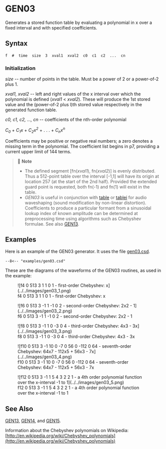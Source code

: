 <!--
id:GEN03
category:
-->
# GEN03
Generates a stored function table by evaluating a polynomial in x over a fixed interval and with specified coefficients.

## Syntax
``` csound-orc
f  #  time  size  3  xval1  xval2  c0  c1  c2  ...  cn
```

### Initialization

_size_ -- number of points in the table. Must be a power of 2 or a power-of-2 plus 1.

_xval1, xval2_ -- left and right values of the x interval over which the polynomial is defined (_xval1_ &lt; _xval2_). These will produce the 1st stored value and the (power-of-2 plus l)th stored value respectively in the generated function table.

_c0, c1, c2, ..., cn_ -- coefficients of the nth-order polynomial

_C<sub>0</sub>_ + _C<sub>1</sub>x_ + _C<sub>2</sub>x<sup>2</sup>_ + . . . + _C<sub>n</sub>x<sup>n</sup>_

Coefficients may be positive or negative real numbers; a zero denotes a missing term in the polynomial. The coefficient list begins in p7, providing a current upper limit of 144 terms.

> :memo: **Note**
>
> * The defined segment [fn(_xval1_), fn(_xval2_)] is evenly distributed. Thus a 512-point table over the interval [-1,1] will have its origin at location 257 (at the start of the 2nd half). Provided the extended guard point is requested, both fn(-1) and fn(1) will exist in the table.
> * _GEN03_ is useful in conjunction with [table](../../opcodes/table) or [tablei](../../opcodes/tablei) for audio waveshaping (sound modification by non-linear distortion). Coefficients to produce a particular formant from a sinusoidal lookup index of known amplitude can be determined at preprocessing time using algorithms such as Chebyshev formulae. See also [GEN13](../../scoregens/gen13).

## Examples

Here is an example of the GEN03 generator. It uses the file [gen03.csd](../../examples/gen03.csd).

``` csound-csd title="Example of the GEN03 generator." linenums="1"
--8<-- "examples/gen03.csd"
```

These are the diagrams of the waveforms of the GEN03 routines, as used in the example:

<figure markdown="span">
![f4 0 513 3 1 1 0 1 - first-order Chebyshev: x](../../images/gen03_1.png)
<figcaption>f4 0 513 3 1 1 0 1 - first-order Chebyshev: x</figcaption>
</figure>

<figure markdown="span">
![f6 0 513 3 -1 1 -1 0 2 - second-order Chebyshev: 2x2 - 1](../../images/gen03_2.png)
<figcaption>f6 0 513 3 -1 1 -1 0 2 - second-order Chebyshev: 2x2 - 1</figcaption>
</figure>

<figure markdown="span">
![f8 0 513 3 -1 1 0 -3 0 4 - third-order Chebyshev: 4x3 - 3x](../../images/gen03_3.png)
<figcaption>f8 0 513 3 -1 1 0 -3 0 4 - third-order Chebyshev: 4x3 - 3x</figcaption>
</figure>

<figure markdown="span">
![f10 0 513 3 -1 10 0 -7 0 56 0 -112 0 64 - seventh-order Chebyshev: 64x7 - 112x5 + 56x3 - 7x](../../images/gen03_4.png)
<figcaption>f10 0 513 3 -1 10 0 -7 0 56 0 -112 0 64 - seventh-order Chebyshev: 64x7 - 112x5 + 56x3 - 7x</figcaption>
</figure>

<figure markdown="span">
![f12 0 513 3 -1 1 5 4 3 2 2 1 - a 4th order polynomial function over the x-interval -1 to 1](../../images/gen03_5.png)
<figcaption>f12 0 513 3 -1 1 5 4 3 2 2 1 - a 4th order polynomial function over the x-interval -1 to 1</figcaption>
</figure>

## See Also

[GEN13](../../scoregens/gen13), [GEN14](../../scoregens/gen14), and [GEN15](../../scoregens/gen15).

Information about the Chebyshev polynomials on Wikipedia: [http://en.wikipedia.org/wiki/Chebyshev_polynomials](http://en.wikipedia.org/wiki/Chebyshev_polynomials)
